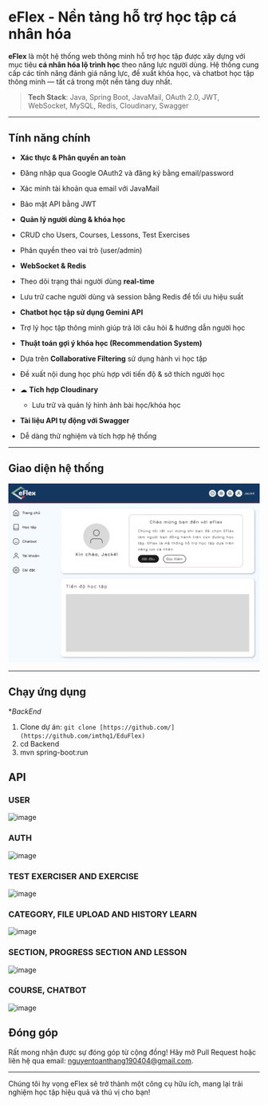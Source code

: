 # eFlex - Nền tảng hỗ trợ học tập cá nhân hóa

**eFlex** là một hệ thống web thông minh hỗ trợ học tập được xây dựng với mục tiêu **cá nhân hóa lộ trình học** theo năng lực người dùng. Hệ thống cung cấp các tính năng đánh giá năng lực, đề xuất khóa học, và chatbot học tập thông minh — tất cả trong một nền tảng duy nhất.

> **Tech Stack**: Java, Spring Boot, JavaMail, OAuth 2.0, JWT, WebSocket, MySQL, Redis, Cloudinary, Swagger

---

##  Tính năng chính

-  **Xác thực & Phân quyền an toàn**  
  - Đăng nhập qua Google OAuth2 và đăng ký bằng email/password  
  - Xác minh tài khoản qua email với JavaMail  
  - Bảo mật API bằng JWT  

-  **Quản lý người dùng & khóa học**  
  - CRUD cho Users, Courses, Lessons, Test Exercises  
  - Phân quyền theo vai trò (user/admin)

-  **WebSocket & Redis**  
  - Theo dõi trạng thái người dùng **real-time**  
  - Lưu trữ cache người dùng và session bằng Redis để tối ưu hiệu suất

-  **Chatbot học tập sử dụng Gemini API**  
  - Trợ lý học tập thông minh giúp trả lời câu hỏi & hướng dẫn người học  

-  **Thuật toán gợi ý khóa học (Recommendation System)**  
  - Dựa trên **Collaborative Filtering** sử dụng hành vi học tập  
  - Đề xuất nội dung học phù hợp với tiến độ & sở thích người học

- ☁ **Tích hợp Cloudinary**  
  - Lưu trữ và quản lý hình ảnh bài học/khóa học

-  **Tài liệu API tự động với Swagger**  
  - Dễ dàng thử nghiệm và tích hợp hệ thống

---

##  Giao diện hệ thống

![eFlex Screenshot](./HomePage.png)

---
##  Chạy ứng dụng 
**BackEnd*
1. Clone dự án: `git clone [https://github.com/](https://github.com/imthq1/EduFlex)`
2. cd Backend
3. mvn spring-boot:run


## API 
### USER
![image](https://github.com/user-attachments/assets/d7166c30-8b97-4d8c-bc35-fddcdccd4240)

### AUTH
![image](https://github.com/user-attachments/assets/c78869ee-dceb-4b68-879b-9b4e5a30cff7)
### TEST EXERCISER AND EXERCISE
![image](https://github.com/user-attachments/assets/e4840d0a-dd15-4f3e-b0fb-a5d8c6604877)
### CATEGORY, FILE UPLOAD AND HISTORY LEARN
![image](https://github.com/user-attachments/assets/32fb178c-fed5-4bfa-9234-31c5d13e2310)
### SECTION, PROGRESS SECTION AND LESSON
![image](https://github.com/user-attachments/assets/6e23262f-a2dd-4ced-9393-2e5ced13c2ee)
### COURSE, CHATBOT
![image](https://github.com/user-attachments/assets/7391c50a-ddea-476c-86dc-72527d5b5b79)

##  Đóng góp
Rất mong nhận được sự đóng góp từ cộng đồng! Hãy mở Pull Request hoặc liên hệ qua email: nguyentoanthang190404@gmail.com.

---

Chúng tôi hy vọng eFlex sẽ trở thành một công cụ hữu ích, mang lại trải nghiệm học tập hiệu quả và thú vị cho bạn!
